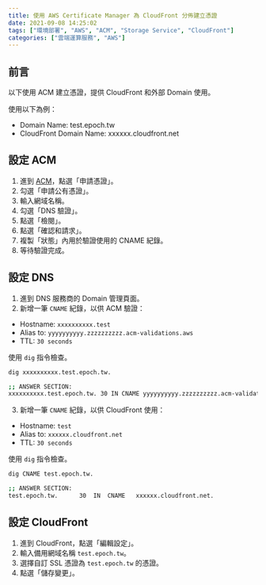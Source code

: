 ```yaml
---
title: 使用 AWS Certificate Manager 為 CloudFront 分佈建立憑證
date: 2021-09-08 14:25:02
tags: ["環境部署", "AWS", "ACM", "Storage Service", "CloudFront"]
categories: ["雲端運算服務", "AWS"]
---
```


## 前言

以下使用 ACM 建立憑證，提供 CloudFront 和外部 Domain 使用。

使用以下為例：

- Domain Name: test.epoch.tw
- CloudFront Domain Name: xxxxxx.cloudfront.net

## 設定 ACM

1. 進到 [ACM](https://console.aws.amazon.com/acm/home)，點選「申請憑證」。
2. 勾選「申請公有憑證」。
3. 輸入網域名稱。
4. 勾選「DNS 驗證」。
5. 點選「檢閱」。
6. 點選「確認和請求」。
7. 複製「狀態」內用於驗證使用的 CNAME 紀錄。
8. 等待驗證完成。

## 設定 DNS

1. 進到 DNS 服務商的 Domain 管理頁面。
2. 新增一筆 `CNAME` 紀錄，以供 ACM 驗證：

- Hostname: `xxxxxxxxxx.test`
- Alias to: `yyyyyyyyyy.zzzzzzzzzz.acm-validations.aws`
- TTL: `30 seconds`

使用 `dig` 指令檢查。

```bash
dig xxxxxxxxxx.test.epoch.tw.

;; ANSWER SECTION:
xxxxxxxxxx.test.epoch.tw. 30 IN CNAME yyyyyyyyyy.zzzzzzzzzz.acm-validations.aws.
```

3. 新增一筆 `CNAME` 紀錄，以供 CloudFront 使用：

- Hostname: `test`
- Alias to: `xxxxxx.cloudfront.net`
- TTL: `30 seconds`

使用 `dig` 指令檢查。

```bash
dig CNAME test.epoch.tw.

;; ANSWER SECTION:
test.epoch.tw.		30	IN	CNAME	xxxxxx.cloudfront.net.
```

## 設定 CloudFront

1. 進到 CloudFront，點選「編輯設定」。
2. 輸入備用網域名稱 `test.epoch.tw`。
3. 選擇自訂 SSL 憑證為 `test.epoch.tw` 的憑證。
4. 點選「儲存變更」。
